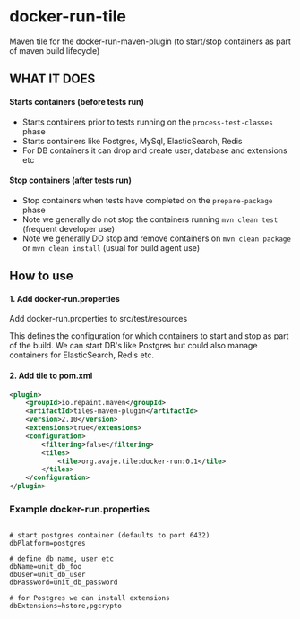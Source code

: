 # docker-run-tile
Maven tile for the docker-run-maven-plugin (to start/stop containers as part of maven build lifecycle)

## WHAT IT DOES

#### Starts containers (before tests run)

- Starts containers prior to tests running on the `process-test-classes` phase
- Starts containers like Postgres, MySql, ElasticSearch, Redis 
- For DB containers it can drop and create user, database and extensions etc


#### Stop containers (after tests run)

- Stop containers when tests have completed on the `prepare-package` phase
- Note we generally do not stop the containers running `mvn clean test` (frequent developer use)
- Note we generally DO stop and remove containers on `mvn clean package` or `mvn clean install` (usual for build agent use)


## How to use

#### 1. Add docker-run.properties

Add docker-run.properties to src/test/resources

This defines the configuration for which containers to start and stop as part of the build. We can start DB's like Postgres but could also manage containers for ElasticSearch, Redis etc. 

#### 2. Add tile to pom.xml

```xml
<plugin>
	<groupId>io.repaint.maven</groupId>
	<artifactId>tiles-maven-plugin</artifactId>
	<version>2.10</version>
	<extensions>true</extensions>
	<configuration>
		<filtering>false</filtering>
		<tiles>
			<tile>org.avaje.tile:docker-run:0.1</tile>
		</tiles>
	</configuration>
</plugin>

```


### Example docker-run.properties

```properties

# start postgres container (defaults to port 6432)
dbPlatform=postgres

# define db name, user etc 
dbName=unit_db_foo
dbUser=unit_db_user
dbPassword=unit_db_password

# for Postgres we can install extensions
dbExtensions=hstore,pgcrypto

```
